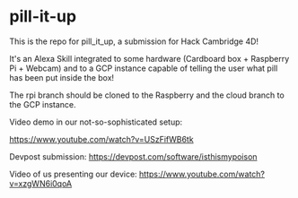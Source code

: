 # pill-it-up
This is the repo for pill_it_up, a submission for Hack Cambridge 4D!

It's an Alexa Skill integrated to some hardware (Cardboard box + Raspberry Pi + Webcam) and to a GCP instance capable of telling the user what pill has been put inside the box!

The rpi branch should be cloned to the Raspberry and the cloud branch to the GCP instance.

Video demo in our not-so-sophisticated setup:

https://www.youtube.com/watch?v=USzFifWB6tk

Devpost submission:
https://devpost.com/software/isthismypoison


Video of us presenting our device:
https://www.youtube.com/watch?v=xzgWN6i0qoA

